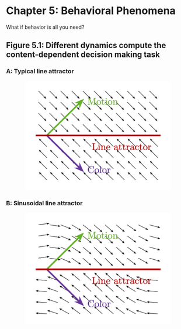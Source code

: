 # Chapter 5: Behavioral Phenomena
What if behavior is all you need?

## Figure 5.1: Different dynamics compute the content-dependent decision making task

### A: Typical line attractor

<div align="center">
<img src="https://github.com/keith-murray/tikz-thesis-figures/blob/main/Chapter%205/Figure%205.1.A/Figure_5_1_A.png" alt="typical_line" width="400"></img>
</div>

### B: Sinusoidal line attractor

<div align="center">
<img src="https://github.com/keith-murray/tikz-thesis-figures/blob/main/Chapter%205/Figure%205.1.B/Figure_5_1_B.png" alt="sinusoidal_line" width="400"></img>
</div>